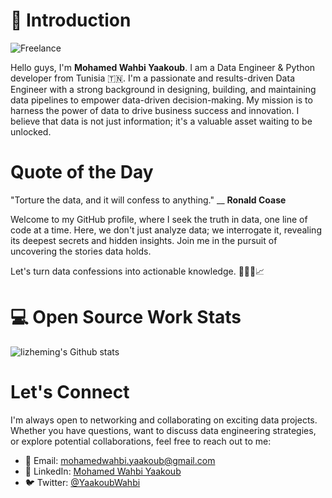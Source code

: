 # 👋 Introduction

![Freelance](https://img.shields.io/badge/status-up-brightgreen)

Hello guys, I'm **Mohamed Wahbi Yaakoub**. I am a Data Engineer & Python developer from Tunisia 🇹🇳. I'm a passionate and results-driven Data Engineer with a strong background in designing, building, and maintaining data pipelines to empower data-driven decision-making. My mission is to harness the power of data to drive business success and innovation. I believe that data is not just information; it's a valuable asset waiting to be unlocked.

# Quote of the Day
"Torture the data, and it will confess to anything." __ **Ronald Coase**

Welcome to my GitHub profile, where I seek the truth in data, one line of code at a time. Here, we don't just analyze data; we interrogate it, revealing its deepest secrets and hidden insights. Join me in the pursuit of uncovering the stories data holds.

Let's turn data confessions into actionable knowledge. 🕵️‍♂️💼📈

# 💻 Open Source Work Stats

![lizheming's Github stats](https://github-readme-stats.vercel.app/api?username=w3hbi&show_icons=true)

# Let's Connect
I'm always open to networking and collaborating on exciting data projects. Whether you have questions, want to discuss data engineering strategies, or explore potential collaborations, feel free to reach out to me:

  * 📧 Email: mohamedwahbi.yaakoub@gmail.com
  * 💼 LinkedIn: [Mohamed Wahbi Yaakoub](https://www.linkedin.com/in/mouhamed-wahbi-yaakoub/)
  * 🐦 Twitter: [@YaakoubWahbi](https://twitter.com/YaakoubWahbi)
